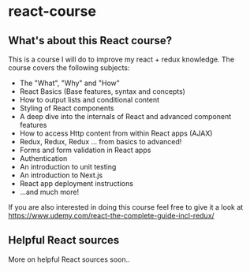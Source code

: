 # react-course

## What's about this React course?

This is a course I will do to improve my react + redux knowledge.
The course covers the following subjects:

- The "What", "Why" and "How"
- React Basics (Base features, syntax and concepts)
- How to output lists and conditional content
- Styling of React components
- A deep dive into the internals of React and advanced component features
- How to access Http content from within React apps (AJAX)
- Redux, Redux, Redux ... from basics to advanced!
- Forms and form validation in React apps
- Authentication
- An introduction to unit testing
- An introduction to Next.js
- React app deployment instructions
- ...and much more!

If you are also interested in doing this course feel free to give it a look at https://www.udemy.com/react-the-complete-guide-incl-redux/

## Helpful React sources

More on helpful React sources soon..

